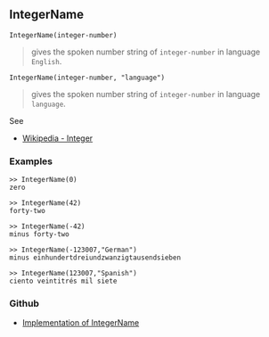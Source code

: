 ## IntegerName

```
IntegerName(integer-number)
```

> gives the spoken number string of `integer-number` in language `English`.

```
IntegerName(integer-number, "language")
```

> gives the spoken number string of `integer-number` in language `language`.

See
* [Wikipedia - Integer](https://en.wikipedia.org/wiki/Integer)

### Examples

```
>> IntegerName(0) 
zero

>> IntegerName(42) 
forty-two

>> IntegerName(-42)
minus forty-two

>> IntegerName(-123007,"German")
minus einhundertdreiundzwanzigtausendsieben
				
>> IntegerName(123007,"Spanish") 
ciento veintitrés mil siete
```
### Github
* [Implementation of IntegerName](https://github.com/axkr/symja_android_library/blob/master/symja_android_library/matheclipse-core/src/main/java/org/matheclipse/core/builtin/OutputFunctions.java#L374) 
